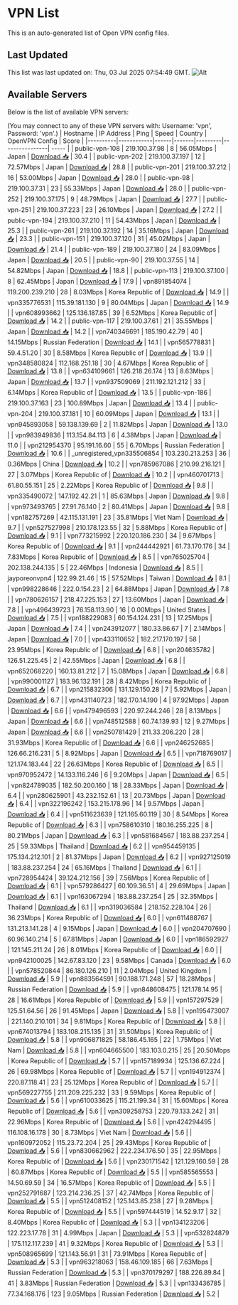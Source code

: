# VPN List

This is an auto-generated list of Open VPN config files.

## Last Updated

This list was last updated on: Thu, 03 Jul 2025 07:54:49 GMT.
![Alt](https://repobeats.axiom.co/api/embed/186b98318ef1479477931607c1ad7d823f12451f.svg "Repobeats analytics image")

## Available Servers

Below is the list of available VPN servers:

(You may connect to any of these VPN servers with: Username: 'vpn', Password: 'vpn'.)
| Hostname | IP Address | Ping | Speed | Country | OpenVPN Config | Score |
|----------|------------|------|-------|---------|----------------| ----- |
| public-vpn-108 | 219.100.37.98 | 8 | 56.05Mbps | Japan | [Download 📥](./configs/server_0_JP.ovpn) | 30.4 |
| public-vpn-202 | 219.100.37.197 | 12 | 72.57Mbps | Japan | [Download 📥](./configs/server_1_JP.ovpn) | 28.8 |
| public-vpn-201 | 219.100.37.212 | 16 | 53.00Mbps | Japan | [Download 📥](./configs/server_2_JP.ovpn) | 28.0 |
| public-vpn-98 | 219.100.37.31 | 23 | 55.33Mbps | Japan | [Download 📥](./configs/server_3_JP.ovpn) | 28.0 |
| public-vpn-252 | 219.100.37.175 | 9 | 48.79Mbps | Japan | [Download 📥](./configs/server_4_JP.ovpn) | 27.7 |
| public-vpn-251 | 219.100.37.223 | 23 | 26.10Mbps | Japan | [Download 📥](./configs/server_5_JP.ovpn) | 27.2 |
| public-vpn-194 | 219.100.37.210 | 11 | 54.43Mbps | Japan | [Download 📥](./configs/server_6_JP.ovpn) | 25.3 |
| public-vpn-261 | 219.100.37.192 | 14 | 35.16Mbps | Japan | [Download 📥](./configs/server_7_JP.ovpn) | 23.3 |
| public-vpn-151 | 219.100.37.120 | 31 | 45.02Mbps | Japan | [Download 📥](./configs/server_8_JP.ovpn) | 21.4 |
| public-vpn-189 | 219.100.37.180 | 24 | 83.09Mbps | Japan | [Download 📥](./configs/server_9_JP.ovpn) | 20.5 |
| public-vpn-90 | 219.100.37.55 | 14 | 54.82Mbps | Japan | [Download 📥](./configs/server_10_JP.ovpn) | 18.8 |
| public-vpn-113 | 219.100.37.100 | 8 | 62.45Mbps | Japan | [Download 📥](./configs/server_11_JP.ovpn) | 17.9 |
| vpn891854074 | 119.200.239.210 | 28 | 8.03Mbps | Korea Republic of | [Download 📥](./configs/server_12_KR.ovpn) | 14.9 |
| vpn335776531 | 115.39.181.130 | 9 | 80.04Mbps | Japan | [Download 📥](./configs/server_13_JP.ovpn) | 14.9 |
| vpn608993662 | 125.136.187.85 | 39 | 6.52Mbps | Korea Republic of | [Download 📥](./configs/server_14_KR.ovpn) | 14.2 |
| public-vpn-117 | 219.100.37.61 | 21 | 35.55Mbps | Japan | [Download 📥](./configs/server_15_JP.ovpn) | 14.2 |
| vpn740346691 | 185.190.42.79 | 40 | 14.15Mbps | Russian Federation | [Download 📥](./configs/server_16_RU.ovpn) | 14.1 |
| vpn565778831 | 59.4.51.20 | 30 | 8.58Mbps | Korea Republic of | [Download 📥](./configs/server_17_KR.ovpn) | 13.9 |
| vpn348580824 | 112.168.251.18 | 30 | 4.67Mbps | Korea Republic of | [Download 📥](./configs/server_18_KR.ovpn) | 13.8 |
| vpn634109661 | 126.218.26.174 | 13 | 8.63Mbps | Japan | [Download 📥](./configs/server_19_JP.ovpn) | 13.7 |
| vpn937509069 | 211.192.121.212 | 33 | 6.14Mbps | Korea Republic of | [Download 📥](./configs/server_20_KR.ovpn) | 13.5 |
| public-vpn-186 | 219.100.37.163 | 23 | 100.89Mbps | Japan | [Download 📥](./configs/server_21_JP.ovpn) | 13.4 |
| public-vpn-204 | 219.100.37.181 | 10 | 60.09Mbps | Japan | [Download 📥](./configs/server_22_JP.ovpn) | 13.1 |
| vpn945893058 | 59.138.139.69 | 2 | 11.82Mbps | Japan | [Download 📥](./configs/server_23_JP.ovpn) | 13.0 |
| vpn983949836 | 113.154.84.113 | 6 | 4.38Mbps | Japan | [Download 📥](./configs/server_24_JP.ovpn) | 11.0 |
| vpn212954370 | 95.191.16.60 | 55 | 6.70Mbps | Russian Federation | [Download 📥](./configs/server_25_RU.ovpn) | 10.6 |
| _unregistered_vpn335506854 | 103.230.213.253 | 36 | 0.36Mbps | China | [Download 📥](./configs/server_26_CN.ovpn) | 10.2 |
| vpn785967086 | 210.99.216.121 | 27 | 3.07Mbps | Korea Republic of | [Download 📥](./configs/server_27_KR.ovpn) | 10.2 |
| vpn460701713 | 61.80.55.151 | 25 | 2.22Mbps | Korea Republic of | [Download 📥](./configs/server_28_KR.ovpn) | 9.8 |
| vpn335490072 | 147.192.42.21 | 1 | 85.63Mbps | Japan | [Download 📥](./configs/server_29_JP.ovpn) | 9.8 |
| vpn973493765 | 27.91.76.140 | 2 | 80.41Mbps | Japan | [Download 📥](./configs/server_30_JP.ovpn) | 9.8 |
| vpn182757269 | 42.115.131.191 | 23 | 35.81Mbps | Viet Nam | [Download 📥](./configs/server_31_VN.ovpn) | 9.7 |
| vpn527527998 | 210.178.123.55 | 32 | 5.88Mbps | Korea Republic of | [Download 📥](./configs/server_32_KR.ovpn) | 9.1 |
| vpn773215992 | 220.120.186.230 | 34 | 9.67Mbps | Korea Republic of | [Download 📥](./configs/server_33_KR.ovpn) | 9.1 |
| vpn244442921 | 61.73.170.176 | 34 | 7.83Mbps | Korea Republic of | [Download 📥](./configs/server_34_KR.ovpn) | 8.5 |
| vpn765025704 | 202.138.244.135 | 5 | 22.46Mbps | Indonesia | [Download 📥](./configs/server_35_ID.ovpn) | 8.5 |
| jayporeonvpn4 | 122.99.21.46 | 15 | 57.52Mbps | Taiwan | [Download 📥](./configs/server_36_TW.ovpn) | 8.1 |
| vpn998228646 | 222.0.154.23 | 2 | 64.88Mbps | Japan | [Download 📥](./configs/server_37_JP.ovpn) | 7.8 |
| vpn780626157 | 218.47.225.153 | 27 | 13.60Mbps | Japan | [Download 📥](./configs/server_38_JP.ovpn) | 7.8 |
| vpn496439723 | 76.158.113.90 | 16 | 0.00Mbps | United States | [Download 📥](./configs/server_39_US.ovpn) | 7.5 |
| vpn188229083 | 60.154.124.231 | 13 | 17.25Mbps | Japan | [Download 📥](./configs/server_40_JP.ovpn) | 7.4 |
| vpn243912077 | 180.33.86.67 | 7 | 2.14Mbps | Japan | [Download 📥](./configs/server_41_JP.ovpn) | 7.0 |
| vpn433110652 | 182.217.170.197 | 58 | 23.95Mbps | Korea Republic of | [Download 📥](./configs/server_42_KR.ovpn) | 6.8 |
| vpn204635782 | 126.51.225.45 | 2 | 42.55Mbps | Japan | [Download 📥](./configs/server_43_JP.ovpn) | 6.8 |
| vpn652068220 | 160.13.81.212 | 7 | 15.08Mbps | Japan | [Download 📥](./configs/server_44_JP.ovpn) | 6.8 |
| vpn990001127 | 183.96.132.191 | 28 | 8.42Mbps | Korea Republic of | [Download 📥](./configs/server_45_KR.ovpn) | 6.7 |
| vpn215832306 | 131.129.150.28 | 7 | 5.92Mbps | Japan | [Download 📥](./configs/server_46_JP.ovpn) | 6.7 |
| vpn431140723 | 182.170.14.190 | 4 | 97.92Mbps | Japan | [Download 📥](./configs/server_47_JP.ovpn) | 6.6 |
| vpn479496593 | 220.97.244.246 | 28 | 8.13Mbps | Japan | [Download 📥](./configs/server_48_JP.ovpn) | 6.6 |
| vpn748512588 | 60.74.139.93 | 12 | 9.27Mbps | Japan | [Download 📥](./configs/server_49_JP.ovpn) | 6.6 |
| vpn250781429 | 211.33.206.220 | 28 | 31.93Mbps | Korea Republic of | [Download 📥](./configs/server_50_KR.ovpn) | 6.6 |
| vpn246252685 | 126.66.216.231 | 5 | 8.92Mbps | Japan | [Download 📥](./configs/server_51_JP.ovpn) | 6.5 |
| vpn718769017 | 121.174.183.44 | 22 | 26.63Mbps | Korea Republic of | [Download 📥](./configs/server_52_KR.ovpn) | 6.5 |
| vpn970952472 | 14.133.116.246 | 6 | 9.20Mbps | Japan | [Download 📥](./configs/server_53_JP.ovpn) | 6.5 |
| vpn824789035 | 182.50.200.160 | 18 | 28.33Mbps | Japan | [Download 📥](./configs/server_54_JP.ovpn) | 6.4 |
| vpn280625901 | 43.232.152.61 | 13 | 20.73Mbps | Japan | [Download 📥](./configs/server_55_JP.ovpn) | 6.4 |
| vpn322196242 | 153.215.178.96 | 14 | 9.57Mbps | Japan | [Download 📥](./configs/server_56_JP.ovpn) | 6.4 |
| vpn511623639 | 121.165.60.119 | 30 | 8.54Mbps | Korea Republic of | [Download 📥](./configs/server_57_KR.ovpn) | 6.3 |
| vpn758610310 | 180.16.255.225 | 8 | 80.21Mbps | Japan | [Download 📥](./configs/server_58_JP.ovpn) | 6.3 |
| vpn581684567 | 183.88.237.254 | 25 | 59.33Mbps | Thailand | [Download 📥](./configs/server_59_TH.ovpn) | 6.2 |
| vpn954459135 | 175.134.212.101 | 2 | 81.37Mbps | Japan | [Download 📥](./configs/server_60_JP.ovpn) | 6.2 |
| vpn927125019 | 183.88.237.254 | 24 | 65.16Mbps | Thailand | [Download 📥](./configs/server_61_TH.ovpn) | 6.1 |
| vpn728954424 | 39.124.212.156 | 39 | 7.56Mbps | Korea Republic of | [Download 📥](./configs/server_62_KR.ovpn) | 6.1 |
| vpn579286427 | 60.109.36.51 | 4 | 29.69Mbps | Japan | [Download 📥](./configs/server_63_JP.ovpn) | 6.1 |
| vpn163067294 | 183.88.237.254 | 25 | 32.35Mbps | Thailand | [Download 📥](./configs/server_64_TH.ovpn) | 6.1 |
| vpn319036584 | 218.152.228.104 | 26 | 36.23Mbps | Korea Republic of | [Download 📥](./configs/server_65_KR.ovpn) | 6.0 |
| vpn611488767 | 131.213.141.28 | 4 | 9.15Mbps | Japan | [Download 📥](./configs/server_66_JP.ovpn) | 6.0 |
| vpn204707690 | 60.96.140.214 | 5 | 67.81Mbps | Japan | [Download 📥](./configs/server_67_JP.ovpn) | 6.0 |
| vpn186592927 | 121.145.211.24 | 26 | 8.01Mbps | Korea Republic of | [Download 📥](./configs/server_68_KR.ovpn) | 6.0 |
| vpn942100025 | 142.67.83.120 | 23 | 9.58Mbps | Canada | [Download 📥](./configs/server_69_CA.ovpn) | 6.0 |
| vpn578520844 | 86.180.126.210 | 11 | 2.04Mbps | United Kingdom | [Download 📥](./configs/server_70_GB.ovpn) | 5.9 |
| vpn883564591 | 90.188.171.248 | 57 | 18.28Mbps | Russian Federation | [Download 📥](./configs/server_71_RU.ovpn) | 5.9 |
| vpn848608475 | 121.178.14.95 | 28 | 16.61Mbps | Korea Republic of | [Download 📥](./configs/server_72_KR.ovpn) | 5.9 |
| vpn157297529 | 125.51.64.56 | 26 | 91.45Mbps | Japan | [Download 📥](./configs/server_73_JP.ovpn) | 5.8 |
| vpn195473007 | 221.140.210.101 | 34 | 9.81Mbps | Korea Republic of | [Download 📥](./configs/server_74_KR.ovpn) | 5.8 |
| vpn674013794 | 183.108.215.135 | 31 | 31.50Mbps | Korea Republic of | [Download 📥](./configs/server_75_KR.ovpn) | 5.8 |
| vpn906871825 | 58.186.45.165 | 22 | 1.75Mbps | Viet Nam | [Download 📥](./configs/server_76_VN.ovpn) | 5.8 |
| vpn604665500 | 183.103.0.215 | 25 | 20.50Mbps | Korea Republic of | [Download 📥](./configs/server_77_KR.ovpn) | 5.7 |
| vpn157189934 | 125.136.67.224 | 26 | 69.98Mbps | Korea Republic of | [Download 📥](./configs/server_78_KR.ovpn) | 5.7 |
| vpn194912374 | 220.87.118.41 | 23 | 25.12Mbps | Korea Republic of | [Download 📥](./configs/server_79_KR.ovpn) | 5.7 |
| vpn569227755 | 211.209.225.232 | 33 | 9.59Mbps | Korea Republic of | [Download 📥](./configs/server_80_KR.ovpn) | 5.6 |
| vpn610033625 | 115.21.199.34 | 31 | 15.60Mbps | Korea Republic of | [Download 📥](./configs/server_81_KR.ovpn) | 5.6 |
| vpn309258753 | 220.79.133.242 | 31 | 22.96Mbps | Korea Republic of | [Download 📥](./configs/server_82_KR.ovpn) | 5.6 |
| vpn424294495 | 116.108.16.178 | 30 | 8.73Mbps | Viet Nam | [Download 📥](./configs/server_83_VN.ovpn) | 5.6 |
| vpn160972052 | 115.23.72.204 | 25 | 29.43Mbps | Korea Republic of | [Download 📥](./configs/server_84_KR.ovpn) | 5.6 |
| vpn830662962 | 222.234.176.50 | 35 | 22.95Mbps | Korea Republic of | [Download 📥](./configs/server_85_KR.ovpn) | 5.6 |
| vpn230171542 | 121.129.160.59 | 28 | 60.87Mbps | Korea Republic of | [Download 📥](./configs/server_86_KR.ovpn) | 5.5 |
| vpn585565553 | 14.50.69.59 | 34 | 16.57Mbps | Korea Republic of | [Download 📥](./configs/server_87_KR.ovpn) | 5.5 |
| vpn252791687 | 123.214.236.25 | 37 | 42.74Mbps | Korea Republic of | [Download 📥](./configs/server_88_KR.ovpn) | 5.5 |
| vpn512408152 | 125.143.85.238 | 27 | 9.28Mbps | Korea Republic of | [Download 📥](./configs/server_89_KR.ovpn) | 5.5 |
| vpn597444519 | 14.52.9.17 | 32 | 8.40Mbps | Korea Republic of | [Download 📥](./configs/server_90_KR.ovpn) | 5.3 |
| vpn134123206 | 122.223.17.78 | 31 | 4.99Mbps | Japan | [Download 📥](./configs/server_91_JP.ovpn) | 5.3 |
| vpn532824879 | 175.112.117.239 | 41 | 9.32Mbps | Korea Republic of | [Download 📥](./configs/server_92_KR.ovpn) | 5.3 |
| vpn508965699 | 121.143.56.91 | 31 | 73.91Mbps | Korea Republic of | [Download 📥](./configs/server_93_KR.ovpn) | 5.3 |
| vpn963218063 | 158.46.109.185 | 66 | 7.63Mbps | Russian Federation | [Download 📥](./configs/server_94_RU.ovpn) | 5.3 |
| vpn370179297 | 188.226.89.84 | 41 | 3.83Mbps | Russian Federation | [Download 📥](./configs/server_95_RU.ovpn) | 5.3 |
| vpn133436785 | 77.34.168.176 | 123 | 9.05Mbps | Russian Federation | [Download 📥](./configs/server_96_RU.ovpn) | 5.2 |
